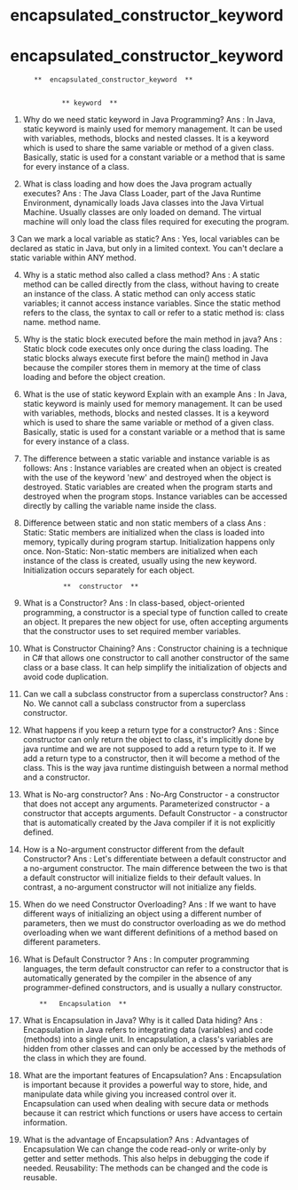 # encapsulated_constructor_keyword

# encapsulated_constructor_keyword

          **  encapsulated_constructor_keyword  **


                 ** keyword  **

1. Why do we need static keyword in Java Programming?
Ans : In Java, static keyword is mainly used for memory management. It can be used with variables, methods, blocks and nested classes.
 It is a keyword which is used to share the same variable or method of a given class. Basically, static is used for a constant variable
 or a method that is same for every instance of a class.

2. What is class loading and how does the Java program actually executes?
 Ans : The Java Class Loader, part of the Java Runtime Environment, dynamically loads Java classes into the Java Virtual Machine.
 Usually classes are only loaded on demand. The virtual machine will only load the class files required for executing the program.

3 Can we mark a local variable as static?
 Ans : Yes, local variables can be declared as static in Java, but only in a limited context.
You can't declare a static variable within ANY method.

4. Why is a static method also called a class method?
 Ans :  A static method can be called directly from the class, without having to create an instance of the class.
 A static method can only access static variables; it cannot access instance variables. Since the static method refers to the class,
 the syntax to call or refer to a static method is: class name. method name.

5. Why is the static block executed before the main method in java?
 Ans : Static block code executes only once during the class loading.
 The static blocks always execute first before the main() method in Java because the compiler stores them in memory at the time of class loading and before the object creation.

6. What is the use of static keyword Explain with an example
 Ans :  In Java, static keyword is mainly used for memory management. It can be used with variables, methods, blocks and nested classes.
 It is a keyword which is used to share the same variable or method of a given class. Basically, static is used for a constant variable or
 a method that is same for every instance of a class.

7. The difference between a static variable and instance variable is as follows:
 Ans :  Instance variables are created when an object is created with the use of the keyword 'new' and destroyed when the object is destroyed.
 Static variables are created when the program starts and destroyed when the program stops.
 Instance variables can be accessed directly by calling the variable name inside the class.

8. Difference between static and non static members of a class
 Ans :  Static: Static members are initialized when the class is loaded into memory, typically during program startup. Initialization happens only once.
        Non-Static: Non-static members are initialized when each instance of the class is created, usually using the new keyword.
       Initialization occurs separately for each object.


                 **  constructor  **

1. What is a Constructor?
 Ans :  In class-based, object-oriented programming, a constructor is a special type of function called to create an object.
 It prepares the new object for use, often accepting arguments that the constructor uses to set required member variables.

2. What is Constructor Chaining?
 Ans : Constructor chaining is a technique in C# that allows one constructor to call another constructor of the same class or a base class.
      It can help simplify the initialization of objects and avoid code duplication.

3. Can we call a subclass constructor from a superclass constructor?
 Ans :  No. We cannot call a subclass constructor from a superclass constructor.

4. What happens if you keep a return type for a constructor? 
 Ans : Since constructor can only return the object to class, it's implicitly done by java runtime and we are not supposed to add a return type to it.
 If we add a return type to a constructor, then it will become a method of the class.
 This is the way java runtime distinguish between a normal method and a constructor.

5. What is No-arg constructor?
 Ans : No-Arg Constructor - a constructor that does not accept any arguments. Parameterized constructor - a constructor that accepts arguments.
 Default Constructor - a constructor that is automatically created by the Java compiler if it is not explicitly defined.

6. How is a No-argument constructor different from the default Constructor?
 Ans :  Let's differentiate between a default constructor and a no-argument constructor.
The main difference between the two is that a default constructor will initialize fields to their default values.
In contrast, a no-argument constructor will not initialize any fields.

7. When do we need Constructor Overloading?
 Ans : If we want to have different ways of initializing an object using a different number of parameters,
then we must do constructor overloading as we do method overloading when we want different definitions of a method based on different parameters.

8. What is Default Constructor ?
 Ans : In computer programming languages, the term default constructor can refer to a constructor that is automatically generated by
 the compiler in the absence of any programmer-defined constructors, and is usually a nullary constructor. 


           **   Encapsulation  **

1. What is Encapsulation in Java? Why is it called Data hiding?
 Ans :  Encapsulation in Java refers to integrating data (variables) and code (methods) into a single unit. In encapsulation,
 a class's variables are hidden from other classes and can only be accessed by the methods of the class in which they are found.

2. What are the important features of Encapsulation?
 Ans :  Encapsulation is important because it provides a powerful way to store, hide, and manipulate data while giving you increased control over it.
 Encapsulation can used when dealing with secure data or methods because it can restrict which functions or users have access to certain information.

3. What is the advantage of Encapsulation?
 Ans :  Advantages of Encapsulation
We can change the code read-only or write-only by getter and setter methods. This also helps in debugging the code if needed.
 Reusability: The methods can be changed and the code is reusable.
